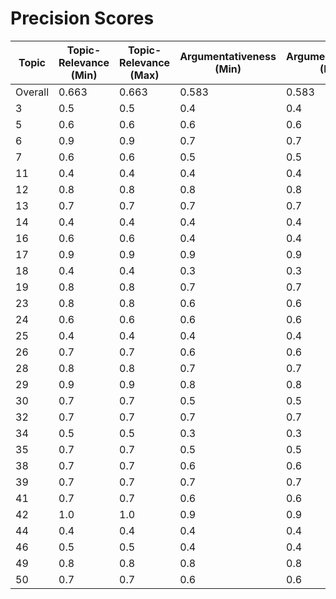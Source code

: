 # Precision Scores
| Topic | Topic-Relevance (Min) | Topic-Relevance (Max) | Argumentativeness (Min) | Argumentativeness (Max) | Stance (Min) | Stance (Max) | Stance Con (Min) | Stance Con (Max) | Stance Pro (Min) | Stance Pro (Max) |
|---|---|---|---|---|---|---|---|---|---|---|
| Overall | 0.663 | 0.663 | 0.583 | 0.583 | 0.312 | 0.312 | 0.16 | 0.16 | 0.463 | 0.463 |
| 3 | 0.5 | 0.5 | 0.4 | 0.4 | 0.2 | 0.2 | 0.2 | 0.2 | 0.2 | 0.2 |
| 5 | 0.6 | 0.6 | 0.6 | 0.6 | 0.3 | 0.3 | 0.1 | 0.1 | 0.5 | 0.1 |
| 6 | 0.9 | 0.9 | 0.7 | 0.7 | 0.4 | 0.4 | 0.1 | 0.1 | 0.7 | 0.1 |
| 7 | 0.6 | 0.6 | 0.5 | 0.5 | 0.25 | 0.25 | 0.2 | 0.2 | 0.3 | 0.2 |
| 11 | 0.4 | 0.4 | 0.4 | 0.4 | 0.25 | 0.25 | 0.3 | 0.3 | 0.2 | 0.3 |
| 12 | 0.8 | 0.8 | 0.8 | 0.8 | 0.4 | 0.4 | 0.0 | 0.0 | 0.8 | 0.0 |
| 13 | 0.7 | 0.7 | 0.7 | 0.7 | 0.4 | 0.4 | 0.3 | 0.3 | 0.5 | 0.3 |
| 14 | 0.4 | 0.4 | 0.4 | 0.4 | 0.2 | 0.2 | 0.0 | 0.0 | 0.4 | 0.0 |
| 16 | 0.6 | 0.6 | 0.4 | 0.4 | 0.2 | 0.2 | 0.2 | 0.2 | 0.2 | 0.2 |
| 17 | 0.9 | 0.9 | 0.9 | 0.9 | 0.45 | 0.45 | 0.0 | 0.0 | 0.9 | 0.0 |
| 18 | 0.4 | 0.4 | 0.3 | 0.3 | 0.15 | 0.15 | 0.1 | 0.1 | 0.2 | 0.1 |
| 19 | 0.8 | 0.8 | 0.7 | 0.7 | 0.35 | 0.35 | 0.2 | 0.2 | 0.5 | 0.2 |
| 23 | 0.8 | 0.8 | 0.6 | 0.6 | 0.3 | 0.3 | 0.1 | 0.1 | 0.5 | 0.1 |
| 24 | 0.6 | 0.6 | 0.6 | 0.6 | 0.3 | 0.3 | 0.1 | 0.1 | 0.5 | 0.1 |
| 25 | 0.4 | 0.4 | 0.4 | 0.4 | 0.25 | 0.25 | 0.1 | 0.1 | 0.4 | 0.1 |
| 26 | 0.7 | 0.7 | 0.6 | 0.6 | 0.3 | 0.3 | 0.2 | 0.2 | 0.4 | 0.2 |
| 28 | 0.8 | 0.8 | 0.7 | 0.7 | 0.35 | 0.35 | 0.0 | 0.0 | 0.7 | 0.0 |
| 29 | 0.9 | 0.9 | 0.8 | 0.8 | 0.45 | 0.45 | 0.5 | 0.5 | 0.4 | 0.5 |
| 30 | 0.7 | 0.7 | 0.5 | 0.5 | 0.25 | 0.25 | 0.1 | 0.1 | 0.4 | 0.1 |
| 32 | 0.7 | 0.7 | 0.7 | 0.7 | 0.35 | 0.35 | 0.1 | 0.1 | 0.6 | 0.1 |
| 34 | 0.5 | 0.5 | 0.3 | 0.3 | 0.15 | 0.15 | 0.1 | 0.1 | 0.2 | 0.1 |
| 35 | 0.7 | 0.7 | 0.5 | 0.5 | 0.25 | 0.25 | 0.2 | 0.2 | 0.3 | 0.2 |
| 38 | 0.7 | 0.7 | 0.6 | 0.6 | 0.3 | 0.3 | 0.1 | 0.1 | 0.5 | 0.1 |
| 39 | 0.7 | 0.7 | 0.7 | 0.7 | 0.35 | 0.35 | 0.3 | 0.3 | 0.4 | 0.3 |
| 41 | 0.7 | 0.7 | 0.6 | 0.6 | 0.35 | 0.35 | 0.1 | 0.1 | 0.6 | 0.1 |
| 42 | 1.0 | 1.0 | 0.9 | 0.9 | 0.55 | 0.55 | 0.5 | 0.5 | 0.6 | 0.5 |
| 44 | 0.4 | 0.4 | 0.4 | 0.4 | 0.35 | 0.35 | 0.3 | 0.3 | 0.4 | 0.3 |
| 46 | 0.5 | 0.5 | 0.4 | 0.4 | 0.2 | 0.2 | 0.0 | 0.0 | 0.4 | 0.0 |
| 49 | 0.8 | 0.8 | 0.8 | 0.8 | 0.4 | 0.4 | 0.0 | 0.0 | 0.8 | 0.0 |
| 50 | 0.7 | 0.7 | 0.6 | 0.6 | 0.35 | 0.35 | 0.3 | 0.3 | 0.4 | 0.3 |
